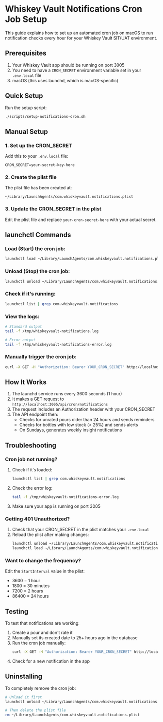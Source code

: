 # Whiskey Vault Notifications Cron Job Setup

This guide explains how to set up an automated cron job on macOS to run notification checks every hour for your Whiskey Vault SIT/UAT environment.

## Prerequisites

1. Your Whiskey Vault app should be running on port 3005
2. You need to have a `CRON_SECRET` environment variable set in your `.env.local` file
3. macOS (this uses launchd, which is macOS-specific)

## Quick Setup

Run the setup script:

```bash
./scripts/setup-notifications-cron.sh
```

## Manual Setup

### 1. Set up the CRON_SECRET

Add this to your `.env.local` file:
```
CRON_SECRET=your-secret-key-here
```

### 2. Create the plist file

The plist file has been created at:
```
~/Library/LaunchAgents/com.whiskeyvault.notifications.plist
```

### 3. Update the CRON_SECRET in the plist

Edit the plist file and replace `your-cron-secret-here` with your actual secret.

## launchctl Commands

### Load (Start) the cron job:
```bash
launchctl load ~/Library/LaunchAgents/com.whiskeyvault.notifications.plist
```

### Unload (Stop) the cron job:
```bash
launchctl unload ~/Library/LaunchAgents/com.whiskeyvault.notifications.plist
```

### Check if it's running:
```bash
launchctl list | grep com.whiskeyvault.notifications
```

### View the logs:
```bash
# Standard output
tail -f /tmp/whiskeyvault-notifications.log

# Error output
tail -f /tmp/whiskeyvault-notifications-error.log
```

### Manually trigger the cron job:
```bash
curl -X GET -H "Authorization: Bearer YOUR_CRON_SECRET" http://localhost:3005/api/cron/notifications
```

## How It Works

1. The launchd service runs every 3600 seconds (1 hour)
2. It makes a GET request to `http://localhost:3005/api/cron/notifications`
3. The request includes an Authorization header with your CRON_SECRET
4. The API endpoint then:
   - Checks for unrated pours older than 24 hours and sends reminders
   - Checks for bottles with low stock (< 25%) and sends alerts
   - On Sundays, generates weekly insight notifications

## Troubleshooting

### Cron job not running?

1. Check if it's loaded:
   ```bash
   launchctl list | grep com.whiskeyvault.notifications
   ```

2. Check the error log:
   ```bash
   tail -f /tmp/whiskeyvault-notifications-error.log
   ```

3. Make sure your app is running on port 3005

### Getting 401 Unauthorized?

1. Check that your CRON_SECRET in the plist matches your `.env.local`
2. Reload the plist after making changes:
   ```bash
   launchctl unload ~/Library/LaunchAgents/com.whiskeyvault.notifications.plist
   launchctl load ~/Library/LaunchAgents/com.whiskeyvault.notifications.plist
   ```

### Want to change the frequency?

Edit the `StartInterval` value in the plist:
- 3600 = 1 hour
- 1800 = 30 minutes
- 7200 = 2 hours
- 86400 = 24 hours

## Testing

To test that notifications are working:

1. Create a pour and don't rate it
2. Manually set its created date to 25+ hours ago in the database
3. Run the cron job manually:
   ```bash
   curl -X GET -H "Authorization: Bearer YOUR_CRON_SECRET" http://localhost:3005/api/cron/notifications
   ```
4. Check for a new notification in the app

## Uninstalling

To completely remove the cron job:

```bash
# Unload it first
launchctl unload ~/Library/LaunchAgents/com.whiskeyvault.notifications.plist

# Then delete the plist file
rm ~/Library/LaunchAgents/com.whiskeyvault.notifications.plist
```